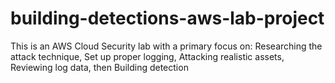 # building-detections-aws-lab-project
This is an AWS Cloud Security lab with a primary focus on: Researching the attack technique, Set up proper logging, Attacking realistic assets, Reviewing log data,  then Building detection 
